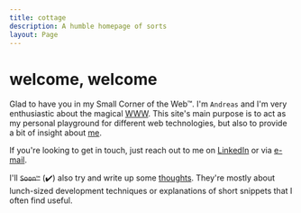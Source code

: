 ```yaml
---
title: cottage
description: A humble homepage of sorts
layout: Page
---
```


# welcome, welcome

Glad to have you in my Small Corner of the Web™.
I'm `Andreas` and I'm very enthusiastic about the magical
[WWW](https://webfoundation.org/about/vision/history-of-the-web/).
This site's main purpose is to act as my personal playground for different web
technologies, but also to provide a bit of insight about [me](/about/).

If you're looking to get in touch, just reach out to me on
[LinkedIn](https://www.linkedin.com/in/andreasvirkus 'View my LinkedIn profile') or via
[e-mail](mailto:write@andreasvirkus.me 'Shoot me an e-mail!').

I'll ~~`Soon™`~~ (<span class="emoji">✔️</span>) also try and write up some
[thoughts](/thoughts/).
They're mostly about lunch-sized development techniques or
explanations of short snippets that I often find useful.

